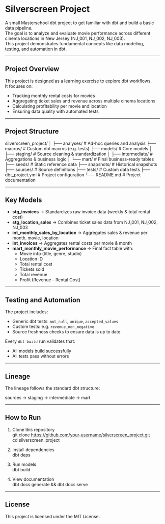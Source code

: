 # Silverscreen Project

A small Masterschool dbt project to get familiar with dbt and build a basic data pipeline.  
The goal is to analyze and evaluate movie performance across different cinema locations in New Jersey (NJ_001, NJ_002, NJ_003).  
This project demonstrates fundamental concepts like data modeling, testing, and automation in dbt.

---

## Project Overview
This project is designed as a learning exercise to explore dbt workflows.  
It focuses on:
- Tracking monthly rental costs for movies
- Aggregating ticket sales and revenue across multiple cinema locations
- Calculating profitability per movie and location
- Ensuring data quality with automated tests

---

## Project Structure

silverscreen_project/
│
├── analyses/         # Ad-hoc queries and analysis
├── macros/           # Custom dbt macros (e.g. tests)
├── models/           # Core models
│   ├── staging/      # Source cleaning & standardization
│   ├── intermediate/ # Aggregations & business logic
│   └── mart/         # Final business-ready tables
├── seeds/            # Static reference data
├── snapshots/        # Historical snapshots
├── sources/          # Source definitions
├── tests/            # Custom data tests
├── dbt_project.yml   # Project configuration
└── README.md         # Project documentation


---

## Key Models
- **stg_invoices** → Standardizes raw invoice data (weekly & total rental cost)  
- **stg_location_sales** → Combines ticket sales data from NJ_001, NJ_002, NJ_003  
- **int_monthly_sales_by_location** → Aggregates sales & revenue per month, movie, location  
- **int_invoices** → Aggregates rental costs per movie & month  
- **mart_monthly_movie_performance** → Final fact table with:
  - Movie info (title, genre, studio)  
  - Location ID  
  - Total rental cost  
  - Tickets sold  
  - Total revenue  
  - Profit (Revenue – Rental Cost)  

---

## Testing and Automation
The project includes:
- Generic dbt tests: `not_null`, `unique`, `accepted_values`  
- Custom tests: e.g. `revenue_non_negative`  
- Source freshness checks to ensure data is up to date  

Every `dbt build` run validates that:
- All models build successfully
- All tests pass without errors

---

## Lineage
The lineage follows the standard dbt structure:

sources → staging → intermediate → mart

---

## How to Run
1. Clone this repository  
   git clone https://github.com/your-username/silverscreen_project.git  
   cd silverscreen_project  

2. Install dependencies  
   dbt deps  

3. Run models  
   dbt build  

4. View documentation  
   dbt docs generate && dbt docs serve  

---

## License
This project is licensed under the MIT License.
